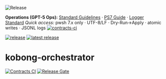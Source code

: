 ![Release](https://img.shields.io/github/v/release/dh1293-hub/kobong-orchestrator?display_name=tag&sort=semver)
<!-- g5:ops-links v1 -->
**Operations (GPT-5 Ops):** [Standard Guidelines](docs/Standard_Guidelines_GPT5_Ops_v1.0_KobongFirst.md) · [PS7 Guide](docs/powershell7_guidelines_kobong_first_v1.txt) · [Logger Standard](docs/kobong_logger_cli_minimal_standard_v1.txt)
_Quick access:_ pwsh 7.x only · UTF-8/LF · Dry-Run→Apply · atomic writes · JSONL logs
[![contracts-ci](https://github.com/dh1293-hub/kobong-orchestrator/actions/workflows/contracts-ci.yml/badge.svg?branch=main)](https://github.com/dh1293-hub/kobong-orchestrator/actions/workflows/contracts-ci.yml)

<!-- badges:start -->
[![release](https://github.com/dh1293-hub/kobong-orchestrator/actions/workflows/release.yml/badge.svg)](https://github.com/dh1293-hub/kobong-orchestrator/actions/workflows/release.yml)
[![latest release](https://img.shields.io/github/v/release/dh1293-hub/kobong-orchestrator?display_name=tag&sort=semver)](https://github.com/dh1293-hub/kobong-orchestrator/releases/latest)
<!-- badges:end -->
# kobong-orchestrator

 




[![Contracts CI](https://img.shields.io/github/actions/workflow/status/dh1293-hub/kobong-orchestrator/contracts-ci.yml?branch=main)](https://github.com/dh1293-hub/kobong-orchestrator/actions/workflows/contracts-ci.yml)
[![Release Gate](https://img.shields.io/github/actions/workflow/status/dh1293-hub/kobong-orchestrator/release-gate.yml?branch=main)](https://github.com/dh1293-hub/kobong-orchestrator/actions/workflows/release-gate.yml)

